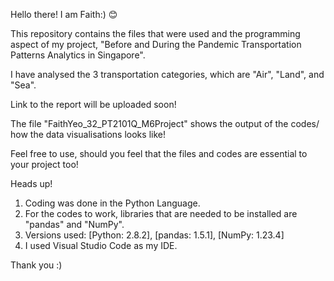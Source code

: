 Hello there! I am Faith:) 😊

This repository contains the files that were used and the programming aspect of my project, "Before and During the Pandemic Transportation Patterns Analytics in Singapore". 

I have analysed the 3 transportation categories, which are "Air", "Land", and "Sea".

Link to the report will be uploaded soon!

The file "FaithYeo_32_PT2101Q_M6Project" shows the output of the codes/ how the data visualisations looks like!

Feel free to use, should you feel that the files and codes are essential to your project too! 

Heads up! 
1. Coding was done in the Python Language. 
2. For the codes to work, libraries that are needed to be installed are "pandas" and "NumPy".
3. Versions used: [Python: 2.8.2], [pandas: 1.5.1], [NumPy: 1.23.4]
4. I used Visual Studio Code as my IDE.

Thank you :)
